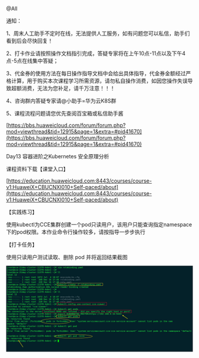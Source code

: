 @All

通知：

1、周末人工助手不定时在线，无法提供人工服务，如有问题您可以私信，助手们看到后会尽快回复！

2、打卡作业请按照操作文档指引完成，答疑专家将在上午10点-11点以及下午4点-5点在线集中答疑；

3、代金券的使用方法在每日操作指导文档中会给出具体指导，代金券金额经过严格计算，用于购买本次课程学习所需资源，请勿私自操作消费，如因您操作失误导致超额消费，无法为您补足，请千万注意！！！

4、咨询群内答疑专家请@小助手=华为云K8S群

5、课程流程问题请您优先查阅百宝箱或私信助手酱

[https://bbs.huaweicloud.com/forum/forum.php?mod=viewthread&tid=12915&page=1&extra=#pid41670](https://bbs.huaweicloud.com/forum/forum.php?mod=viewthread&tid=12915&page=1&extra=#pid41670)

Day13 容器进阶之Kubernetes 安全原理分析

课程资料下载【课堂入口】

[https://education.huaweicloud.com:8443/courses/course-v1:HuaweiX+CBUCNXI010+Self-paced/about](https://education.huaweicloud.com:8443/courses/course-v1:HuaweiX+CBUCNXI010+Self-paced/about)

【实践练习】

使用kubectl为CCE集群创建一个pod只读用户，该用户只能查询指定namespace下的pod权限。本作业命令行操作较多，请按指导一步步执行

【打卡任务】

使用只读用户测试读取、删除 pod 并将返回结果截图

![](https://raw.githubusercontent.com/latermonk/Container_21DAY/master/DAY13/PNG/DAY1301.jpg)